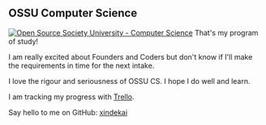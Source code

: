 ## OSSU Computer Science
[![Open Source Society University - Computer Science](https://img.shields.io/badge/OSSU-computer--science-blue.svg)](https://github.com/ossu/computer-science)
That's my program of study!

I am really excited about Founders and Coders but don't know if I'll make the requirements in time for the next intake.

I love the rigour and seriousness of OSSU CS. I hope I do well and learn.

I am tracking my progress with [Trello](https://trello.com/b/YK4FeoPy/ossu-computer-science-curriculum).

Say hello to me on GitHub: [xindekai](https://github.com/xindekai)
